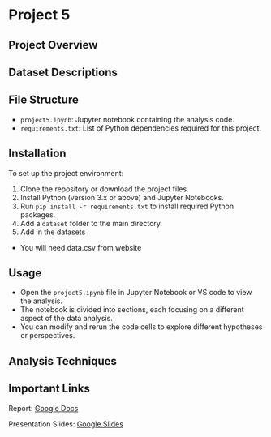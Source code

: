 # Project 5

## Project Overview

## Dataset Descriptions

## File Structure

- `project5.ipynb`: Jupyter notebook containing the analysis code.
- `requirements.txt`: List of Python dependencies required for this project.

## Installation

To set up the project environment:

1. Clone the repository or download the project files.
2. Install Python (version 3.x or above) and Jupyter Notebooks.
3. Run `pip install -r requirements.txt` to install required Python packages.
4. Add a `dataset` folder to the main directory.
5. Add in the datasets

- You will need data.csv from website

## Usage

- Open the `project5.ipynb` file in Jupyter Notebook or VS code to view the analysis.
- The notebook is divided into sections, each focusing on a different aspect of the data analysis.
- You can modify and rerun the code cells to explore different hypotheses or perspectives.

## Analysis Techniques

## Important Links

Report: [Google Docs](https://docs.google.com/document/d/1wwX_nVmKDYi-W5RsYOWcFjjAAqXKwHh450L_v41HMog/edit?usp=sharing)

Presentation Slides: [Google Slides](https://docs.google.com/presentation/d/1qbhJwpa_EfH40qB5SR9bxwSXFNxnFkuWd2Kg1XFHAzw/edit?usp=sharing)
